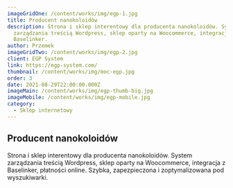 ```yaml
---
imageGridOne: /content/works/img/egp-1.jpg
title: Producent nanokoloidów
description: Strona i sklep interentowy dla producenta nanokoloidów. Systemem
  zarządzania treścią Wordpress, sklep oparty na Woocommerce, integracja z
  Baselinker.
author: Przemek
imageGridTwo: /content/works/img/egp-2.jpg
client: EGP System
link: https://egp-system.com/
thumbnail: /content/works/img/moc-egp.jpg
order: 3
date: 2021-08-29T22:00:00.000Z
imageMain: /content/works/img/egp-thumb-big.jpg
imageMobile: /content/works/img/egp-mobile.jpg
category:
  - Sklep internetowy
---
```


## Producent nanokoloidów

Strona i sklep interentowy dla producenta nanokoloidów. System zarządzania treścią Wordpress, sklep oparty na Woocommerce, integracja z Baselinker, płatności online. Szybka, zapezpieczona i zoptymalizowana pod wyszukiwarki.

